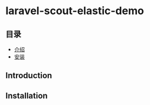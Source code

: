 # laravel-scout-elastic-demo

## 目录

- [介绍](#Introduction)
- [安装](#Installation)

## Introduction 

## Installation

